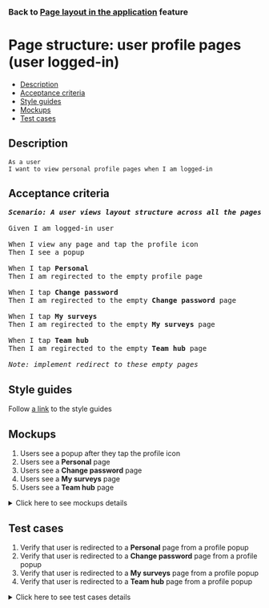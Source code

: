 ### Back to [Page layout in the application](../../README.md) feature

# Page structure: user profile pages (user logged-in)

- [Description](#description)
- [Acceptance criteria](#acceptance-criteria)
- [Style guides](#style-guides)
- [Mockups](#mockups)
- [Test cases](#test-cases)

## Description

    As a user
    I want to view personal profile pages when I am logged-in

## Acceptance criteria

<pre>
<b><i>Scenario: A user views layout structure across all the pages</i></b>

Given I am logged-in user

When I view any page and tap the profile icon
Then I see a popup

When I tap <b>Personal</b>
Then I am regirected to the empty profile page

When I tap <b>Change password</b>
Then I am regirected to the empty <b>Change password</b> page

When I tap <b>My surveys</b>
Then I am regirected to the empty <b>My surveys</b> page

When I tap <b>Team hub</b>
Then I am regirected to the empty <b>Team hub</b> page

<i>Note: implement redirect to these empty pages</i>
</pre>

## Style guides

Follow [a link](https://www.figma.com/proto/0zkkf5WC77OSpvyD6YXpFE/Style-guides?page-id=0%3A1&node-id=19%3A5368&viewport=266%2C48%2C0.54&scaling=min-zoom&starting-point-node-id=19%3A5368) to the style guides

## Mockups

1. Users see a popup after they tap the profile icon
2. Users see a <b>Personal</b> page
3. Users see a <b>Change password</b> page
4. Users see a <b>My surveys</b> page
5. Users see a <b>Team hub</b> page

<details>
  <summary>Click here to see mockups details</summary>

**1. Users see a popup after they tap the profile icon:**

![Users see a popup after they tap the profile icon](/sports_hub_portal/mobile_application_features/project_layout/images/profile_popup_home_page.png)

**2. Users see a Personal page:**

![Users see a Personal page](/sports_hub_portal/mobile_application_features/project_layout/images/personal_page.png)

**3. Users see a Change password page:**

![Users see a Change password page](/sports_hub_portal/mobile_application_features/project_layout/images/change_password_page.png)

**4. Users see a My surveys page:**

![Users see a My surveys page](/sports_hub_portal/mobile_application_features/project_layout/images/my_surveys_page.png)

**5. Users see a Team hub page:**

![Users see a Team hub page](/sports_hub_portal/mobile_application_features/project_layout/images/team_hub_page.png)

</details>

## Test cases

1. Verify that user is redirected to a <b>Personal</b> page from a profile popup
2. Verify that user is redirected to a <b>Change password</b> page from a profile popup
3. Verify that user is redirected to a <b>My surveys</b> page from a profile popup
4. Verify that user is redirected to a <b>Team hub</b> page from a profile popup

<details>
  <summary>Click here to see test cases details</summary>

### **#1. Verify that user is redirected to a Personal page from a profile popup**

|Preconditions|Steps|Expected result
------|-------|----------
|- Go to the Sports Hub Home page|1) Tap the profile icon in header</br>2) Tap the <b>Personal</b> menu item|2) The user is redirected to the <b>Personal</b> page|

### **#2. Verify that user is redirected to a Change password page from a profile popup**

|Preconditions|Steps|Expected result
------|-------|----------
|- Go to the Sports Hub Home page|1) Tap the profile icon in header</br>2) Tap the <b>Change password</b> menu item|2) The user is redirected to the <b>Change password</b> page|

### **#3. Verify that user is redirected to a My surveys page from a profile popup**

|Preconditions|Steps|Expected result
------|-------|----------
|- Go to the Sports Hub Home page|1) Tap the profile icon in header</br>2) Tap the <b>My surveys</b> menu item|2) The user is redirected to the <b>My surveys</b> page|

### **#4. Verify that user is redirected to a Team hub page from a profile popup**

|Preconditions|Steps|Expected result
------|-------|----------
|- Go to the Sports Hub Home page|1) Tap the profile icon in header</br>2) Tap the <b>Team hub</b> menu item|2) The user is redirected to the <b>Team hub</b> page|
</details>
